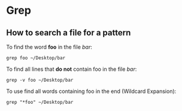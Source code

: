 # Grep

## How to search a file for a pattern

To find the word **foo** in the file _bar_:

`grep foo ~/Desktop/bar`

To find all lines that **do not** contain foo in the file _bar_:

`grep -v foo ~/Desktop/bar`

To use find all words containing foo in the end (Wildcard Expansion):

`grep "*foo" ~/Desktop/bar`
